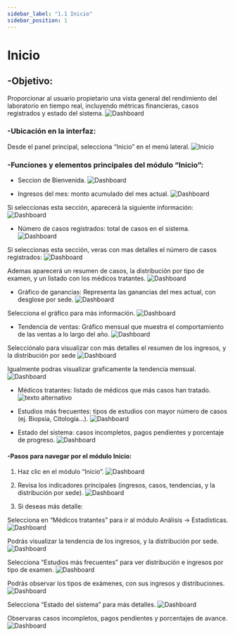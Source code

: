 ```yaml
---
sidebar_label: "1.1 Inicio"
sidebar_position: 1
---
```


# Inicio

## -Objetivo: 
Proporcionar al usuario propietario una vista general del rendimiento del laboratorio en tiempo real, incluyendo métricas financieras, casos registrados y estado del sistema.
![Dashboard](/img/img_solhub/exp.pro.1.1.inicio/0.webp)

### -Ubicación en la interfaz: 
Desde el panel principal, selecciona “Inicio” en el menú lateral.
![Inicio](/img/img_solhub/exp.pro.1.1.inicio/1.webp)
 

### -Funciones y elementos principales del módulo “Inicio”:

- Seccion de Bienvenida.
![Dashboard](/img/img_solhub/exp.pro.1.1.inicio/2.webp)

- Ingresos del mes: monto acumulado del mes actual.
![Dashboard](/img/img_solhub/exp.pro.1.1.inicio/3.webp)

Si seleccionas  esta sección, aparecerá la siguiente información:
![Dashboard](/img/img_solhub/exp.pro.1.1.inicio/4.webp)

- Número de casos registrados: total de casos en el sistema.
![Dashboard](/img/img_solhub/exp.pro.1.1.inicio/5.webp)

Si seleccionas esta sección, veras con mas detalles el número de casos registrados:
![Dashboard](/img/img_solhub/exp.pro.1.1.inicio/6.webp)

Ademas aparecerá un resumen de casos, la distribución por tipo de examen, y un listado con los médicos tratantes.
![Dashboard](/img/img_solhub/exp.pro.1.1.inicio/7.webp)

- Gráfico de ganancias: Representa las ganancias del mes actual, con desglose por sede.
![Dashboard](/img/img_solhub/exp.pro.1.1.inicio/8.webp)

Selecciona el gráfico para más información.
![Dashboard](/img/img_solhub/exp.pro.1.1.inicio/9.webp)

- Tendencia de ventas: Gráfico mensual que muestra el comportamiento de las ventas a lo largo del año.
![Dashboard](/img/img_solhub/exp.pro.1.1.inicio/10.webp)

Selecciónalo para visualizar con más detalles el resumen de los ingresos, y la distribución por sede
![Dashboard](/img/img_solhub/exp.pro.1.1.inicio/11.webp)

Igualmente podras visualizar graficamente la tendencia mensual.
![Dashboard](/img/img_solhub/exp.pro.1.1.inicio/11.1.webp)

- Médicos tratantes: listado de médicos que más casos han tratado.
![texto alternativo](/img/img_solhub/exp.pro.1.1.inicio/12.webp)

- Estudios más frecuentes: tipos de estudios con mayor número de casos (ej. Biopsia, Citología...).
![Dashboard](/img/img_solhub/exp.pro.1.1.inicio/13.webp)

- Estado del sistema: casos incompletos, pagos pendientes y porcentaje de progreso.
![Dashboard](/img/img_solhub/exp.pro.1.1.inicio/13.1.webp)
 

#### -Pasos para navegar por el módulo Inicio:
 
1. Haz clic en el módulo “Inicio”.
![Dashboard](/img/img_solhub/exp.pro.1.1.inicio/14.webp)

2. Revisa los indicadores principales (ingresos, casos, tendencias, y la distribución por sede).
![Dashboard](/img/img_solhub/exp.pro.1.1.inicio/15.webp)

3. Si deseas más detalle: 

Selecciona en “Médicos tratantes” para ir al módulo Análisis → Estadísticas.
![Dashboard](/img/img_solhub/exp.pro.1.1.inicio/16.webp)

Podrás visualizar la tendencia de los ingresos, y la distribución por sede.
![Dashboard](/img/img_solhub/exp.pro.1.1.inicio/17.webp)

Selecciona “Estudios más frecuentes” para ver distribución e ingresos por tipo de examen.
![Dashboard](/img/img_solhub/exp.pro.1.1.inicio/18.webp)

Podrás observar los tipos de exámenes, con sus ingresos y distribuciones.
![Dashboard](/img/img_solhub/exp.pro.1.1.inicio/19.webp)

Selecciona “Estado del sistema” para más detalles.
![Dashboard](/img/img_solhub/exp.pro.1.1.inicio/20.webp)

Observaras casos incompletos, pagos pendientes y porcentajes de avance.
![Dashboard](/img/img_solhub/exp.pro.1.1.inicio/21.webp)